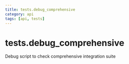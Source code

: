 ```yaml
---
title: tests.debug_comprehensive
category: api
tags: [api, tests]
---
```


# tests.debug_comprehensive

Debug script to check comprehensive integration suite

